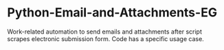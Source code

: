 # Python-Email-and-Attachments-EG

Work-related automation to send emails and attachments after script scrapes electronic submission form. Code has a specific usage case.
